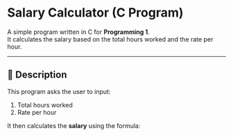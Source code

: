 # Salary Calculator (C Program)

A simple program written in C for **Programming 1**.  
It calculates the salary based on the total hours worked and the rate per hour.

---

## 📖 Description

This program asks the user to input:
1. Total hours worked
2. Rate per hour

It then calculates the **salary** using the formula:

